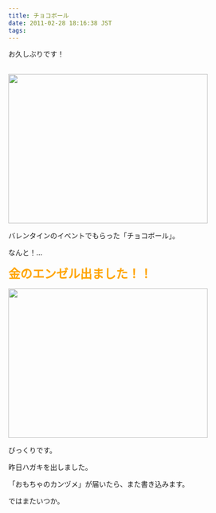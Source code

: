 ```yaml
---
title: チョコボール
date: 2011-02-28 18:16:38 JST
tags: 
---
```

<p>お久しぶりです！</p><br />
<a href="https://picasaweb.google.com/lh/photo/KDpiwUqLzgsOoS62wQDAHg?feat=embedwebsite"><img src="https://lh6.googleusercontent.com/_k8x9PZSlKHk/TWdzELZ6ArI/AAAAAAAAAeU/6_T6Y3QKsdk/s400/DSC03635.JPG" height="300" width="400" /></a>
<p>バレンタインのイベントでもらった「チョコボール」。</p>
<p>なんと！…</p>
<p><!-- pagebreak --></p>
<p><strong><span style="font-size:24px;"><span style="color:Orange;">金のエンゼル出ました！！</span></span></strong></p>
<a href="https://picasaweb.google.com/lh/photo/ry5XFrQKFdsiwlq8j2gckA?feat=embedwebsite"><img src="https://lh5.googleusercontent.com/_k8x9PZSlKHk/TWdzCx-qbjI/AAAAAAAAAeQ/THBNVbaDnYU/s400/DSC03636.JPG" height="300" width="400" /></a>
<p>びっくりです。</p>
<p>昨日ハガキを出しました。</p>
<p>「おもちゃのカンヅメ」が届いたら、また書き込みます。</p>
<p>ではまたいつか。</p>